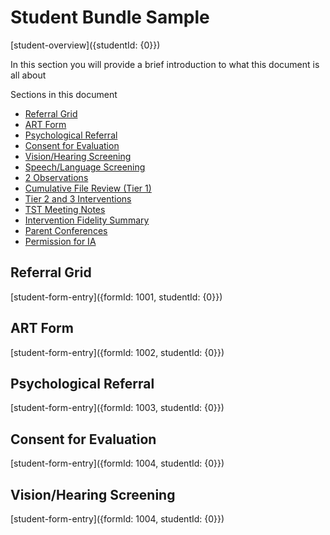# Student Bundle Sample

[student-overview]({studentId: {0}})

In this section you will provide a brief introduction to what this document is all about

Sections in this document
* [Referral Grid](#)
* [ART Form](#)
* [Psychological Referral](#)
* [Consent for Evaluation](#)
* [Vision/Hearing Screening](#)
* [Speech/Language Screening](#)
* [2 Observations](#)
* [Cumulative File Review (Tier 1)](#)
* [Tier 2 and 3 Interventions](#)
* [TST Meeting Notes](#)
* [Intervention Fidelity Summary](#)
* [Parent Conferences](#)
* [Permission for IA](#)

## Referral Grid
[student-form-entry]({formId: 1001, studentId: {0}})

## ART Form
[student-form-entry]({formId: 1002, studentId: {0}})

## Psychological Referral
[student-form-entry]({formId: 1003, studentId: {0}})

## Consent for Evaluation
[student-form-entry]({formId: 1004, studentId: {0}})

## Vision/Hearing Screening
[student-form-entry]({formId: 1004, studentId: {0}})
